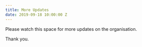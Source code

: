 ```yaml
---
title: More Updates
date: 2019-09-18 10:00:00 Z
---
```


Please watch this space for more updates on the organisation. 

Thank you.